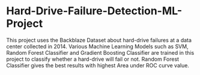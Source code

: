 # Hard-Drive-Failure-Detection-ML-Project
This project uses the Backblaze Dataset about hard-drive failures at a data center collected in 2014. Various Machine Learning Models such as SVM, Random Forest Classifier and Gradient Boosting Classifier are trained in this project to classify whether a hard-drive will fail or not. Random Forest Classifier gives the best results with highest Area under ROC curve value. 
